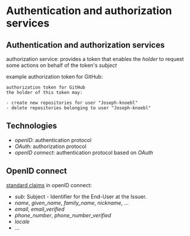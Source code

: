 # Authentication and authorization services

## Authentication and authorization services

authorization service: provides a token that enables the _holder_ to request some actions on behalf of the token's _subject_

example authorization token for GitHub:

```
authorization token for GitHub
the holder of this token may:

- create new repositories for user "Joseph-knoebl"
- delete repositories belonging to user "Joseph-knoebl"
```

## Technologies

- _openID_: authentication protocol
- _OAuth_: authorization protocol
- _openID connect_: authentication protocol based on _OAuth_

## OpenID connect

[standard claims](https://openid.net/specs/openid-connect-core-1_0.html#StandardClaims) in openID connect:

- _sub_: Subject - Identifier for the End-User at the Issuer.
- _name_, _given_name_, _family_name_, _nickname_, ...
- _email_, _email_verified_
- _phone_number_, _phone_number_verified_
- _locale_
- ...
